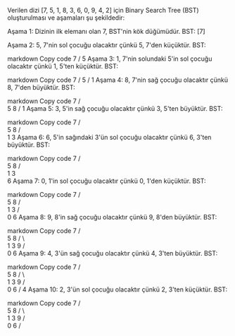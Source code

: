 Verilen dizi [7, 5, 1, 8, 3, 6, 0, 9, 4, 2] için Binary Search Tree (BST) oluşturulması ve aşamaları şu şekildedir:

Aşama 1: Dizinin ilk elemanı olan 7, BST'nin kök düğümüdür.
BST: [7]

Aşama 2: 5, 7'nin sol çocuğu olacaktır çünkü 5, 7'den küçüktür.
BST:

markdown
Copy code
    7
   /
  5
Aşama 3: 1, 7'nin solundaki 5'in sol çocuğu olacaktır çünkü 1, 5'ten küçüktür.
BST:

markdown
Copy code
    7
   /
  5
 /
1
Aşama 4: 8, 7'nin sağ çocuğu olacaktır çünkü 8, 7'den büyüktür.
BST:

markdown
Copy code
    7
   / \
  5   8
 / 
1
Aşama 5: 3, 5'in sağ çocuğu olacaktır çünkü 3, 5'ten büyüktür.
BST:

markdown
Copy code
    7
   / \
  5   8
 / \
1   3
Aşama 6: 6, 5'in sağındaki 3'ün sol çocuğu olacaktır çünkü 6, 3'ten büyüktür.
BST:

markdown
Copy code
    7
   / \
  5   8
 / \
1   3
     \
      6
Aşama 7: 0, 1'in sol çocuğu olacaktır çünkü 0, 1'den küçüktür.
BST:

markdown
Copy code
    7
   / \
  5   8
 / \
1   3
   / \
  0   6
Aşama 8: 9, 8'in sağ çocuğu olacaktır çünkü 9, 8'den büyüktür.
BST:

markdown
Copy code
    7
   / \
  5   8
 / \   \
1   3   9
   / \
  0   6
Aşama 9: 4, 3'ün sağ çocuğu olacaktır çünkü 4, 3'ten büyüktür.
BST:

markdown
Copy code
    7
   / \
  5   8
 / \   \
1   3   9
   / \
  0   6
     /
    4
Aşama 10: 2, 3'ün sol çocuğu olacaktır çünkü 2, 3'ten küçüktür.
BST:

markdown
Copy code
    7
   / \
  5   8
 / \   \
1   3   9
   / \
  0   6
 / 
